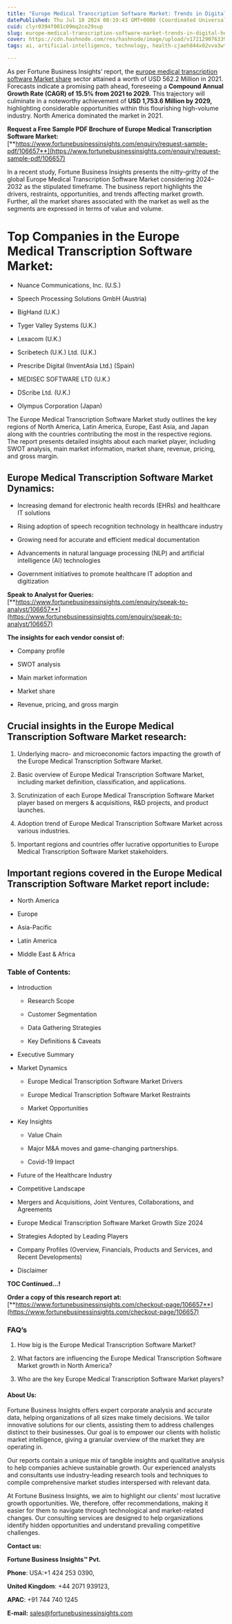 ```yaml
---
title: "Europe Medical Transcription Software Market: Trends in Digital Healthcare Documentation"
datePublished: Thu Jul 18 2024 08:19:43 GMT+0000 (Coordinated Universal Time)
cuid: clyr0394f001c09mq2co29sup
slug: europe-medical-transcription-software-market-trends-in-digital-healthcare-documentation
cover: https://cdn.hashnode.com/res/hashnode/image/upload/v1721290763396/a7028db8-3ba2-4067-8600-001068c97888.png
tags: ai, artificial-intelligence, technology, health-cjaeh844x02vvo3wtj5r2s75q, healthcare

---
```


As per Fortune Business Insights’ report, the [europe medical transcription software Market share](https://www.fortunebusinessinsights.com/europe-medical-transcription-software-market-106657) sector attained a worth of USD 562.2 Million in 2021. Forecasts indicate a promising path ahead, foreseeing a **Compound Annual Growth Rate (CAGR) of 15.5% from 2021 to 2029.** This trajectory will culminate in a noteworthy achievement of **USD 1,753.6 Million by 2029,** highlighting considerable opportunities within this flourishing high-volume industry. North America dominated the market in 2021.

**Request a Free Sample PDF Brochure of Europe Medical Transcription Software Market:** [**https://www.fortunebusinessinsights.com/enquiry/request-sample-pdf/106657**](https://www.fortunebusinessinsights.com/enquiry/request-sample-pdf/106657)

In a recent study, Fortune Business Insights presents the nitty-gritty of the global Europe Medical Transcription Software Market considering 2024–2032 as the stipulated timeframe. The business report highlights the drivers, restraints, opportunities, and trends affecting market growth. Further, all the market shares associated with the market as well as the segments are expressed in terms of value and volume.

# **Top Companies in the Europe Medical Transcription Software Market:**

* Nuance Communications, Inc. (U.S.)
    
* Speech Processing Solutions GmbH (Austria)
    
* BigHand (U.K.)
    
* Tyger Valley Systems (U.K.)
    
* Lexacom (U.K.)
    
* Scribetech (U.K.) Ltd. (U.K.)
    
* Prescribe Digital (InventAsia Ltd.) (Spain)
    
* MEDISEC SOFTWARE LTD (U.K.)
    
* DScribe Ltd. (U.K.)
    
* Olympus Corporation (Japan)
    

The Europe Medical Transcription Software Market study outlines the key regions of North America, Latin America, Europe, East Asia, and Japan along with the countries contributing the most in the respective regions. The report presents detailed insights about each market player, including SWOT analysis, main market information, market share, revenue, pricing, and gross margin.

## Europe Medical Transcription Software Market **Dynamics**:

* Increasing demand for electronic health records (EHRs) and healthcare IT solutions
    
* Rising adoption of speech recognition technology in healthcare industry
    
* Growing need for accurate and efficient medical documentation
    
* Advancements in natural language processing (NLP) and artificial intelligence (AI) technologies
    
* Government initiatives to promote healthcare IT adoption and digitization
    

**Speak to Analyst for Queries:** [**https://www.fortunebusinessinsights.com/enquiry/speak-to-analyst/106657**](https://www.fortunebusinessinsights.com/enquiry/speak-to-analyst/106657)

**The insights for each vendor consist of:**

* Company profile
    
* SWOT analysis
    
* Main market information
    
* Market share
    
* Revenue, pricing, and gross margin
    

## **Crucial insights in the Europe Medical Transcription Software Market research:**

1. Underlying macro- and microeconomic factors impacting the growth of the Europe Medical Transcription Software Market.
    
2. Basic overview of Europe Medical Transcription Software Market, including market definition, classification, and applications.
    
3. Scrutinization of each Europe Medical Transcription Software Market player based on mergers & acquisitions, R&D projects, and product launches.
    
4. Adoption trend of Europe Medical Transcription Software Market across various industries.
    
5. Important regions and countries offer lucrative opportunities to Europe Medical Transcription Software Market stakeholders.
    

## **Important regions covered in the Europe Medical Transcription Software Market report include:**

* North America
    
* Europe
    
* Asia-Pacific
    
* Latin America
    
* Middle East & Africa
    

### **Table of Contents:**

* Introduction
    
    * Research Scope
        
    * Customer Segmentation
        
    * Data Gathering Strategies
        
    * Key Definitions & Caveats
        
* Executive Summary
    
* Market Dynamics
    
    * Europe Medical Transcription Software Market Drivers
        
    * Europe Medical Transcription Software Market Restraints
        
    * Market Opportunities
        
* Key Insights
    
    * Value Chain
        
    * Major M&A moves and game-changing partnerships.
        
    * Covid-19 Impact
        
* Future of the Healthcare Industry
    
* Competitive Landscape
    
* Mergers and Acquisitions, Joint Ventures, Collaborations, and Agreements
    
* Europe Medical Transcription Software Market Growth Size 2024
    
* Strategies Adopted by Leading Players
    
* Company Profiles (Overview, Financials, Products and Services, and Recent Developments)
    
* Disclaimer
    

**TOC Continued…!**

**Order a copy of this research report at:** [**https://www.fortunebusinessinsights.com/checkout-page/106657**](https://www.fortunebusinessinsights.com/checkout-page/106657)

### **FAQ’s**

1. How big is the Europe Medical Transcription Software Market?
    
2. What factors are influencing the Europe Medical Transcription Software Market growth in North America?
    
3. Who are the key Europe Medical Transcription Software Market players?
    

#### **About Us:**

Fortune Business Insights offers expert corporate analysis and accurate data, helping organizations of all sizes make timely decisions. We tailor innovative solutions for our clients, assisting them to address challenges distinct to their businesses. Our goal is to empower our clients with holistic market intelligence, giving a granular overview of the market they are operating in.

Our reports contain a unique mix of tangible insights and qualitative analysis to help companies achieve sustainable growth. Our experienced analysts and consultants use industry-leading research tools and techniques to compile comprehensive market studies interspersed with relevant data.

At Fortune Business Insights, we aim to highlight our clients' most lucrative growth opportunities. We, therefore, offer recommendations, making it easier for them to navigate through technological and market-related changes. Our consulting services are designed to help organizations identify hidden opportunities and understand prevailing competitive challenges.

**Contact us:**

**Fortune Business Insights™ Pvt.**

**Phone**: USA:+1 424 253 0390,

**United Kingdom**: +44 2071 939123,

**APAC**: +91 744 740 1245

**E-mail:** [sales@fortunebusinessinsights.com](mailto:sales@fortunebusinessinsights.com)